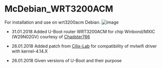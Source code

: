# McDebian_WRT3200ACM
For installation and use on wrt3200acm Debian.
![image](https://github.com/ValCher1961/McDebian_WRT3200ACM/blob/master/debian.png)

* 31.01.2018 Added U-Boot router WRT3200ACM for chip Winbond/MXIC (W29N02GV) courtesy of [Chadster766](https://github.com/Chadster766)

* 26.01.2018 Added patch from [Cilix-Lab](https://github.com/cilix-lab/ubuntu-wrt/blob/master/patches/vfs_write.patch) for compatibility of mvlwifi driver with kernel-4.14.X

* 26.01.2018 Given versions of U-Boot and their purpose
